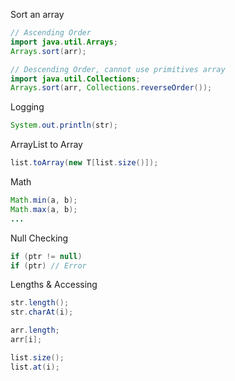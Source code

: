 Sort an array
```java
// Ascending Order
import java.util.Arrays;
Arrays.sort(arr);

// Descending Order, cannot use primitives array
import java.util.Collections;
Arrays.sort(arr, Collections.reverseOrder());
```

Logging
```java
System.out.println(str);
```

ArrayList to Array
```java
list.toArray(new T[list.size()]);
```

Math
```java
Math.min(a, b);
Math.max(a, b);
...
```

Null Checking
```java
if (ptr != null)
if (ptr) // Error
```

Lengths & Accessing
```java
str.length();
str.charAt(i);

arr.length;
arr[i];

list.size();
list.at(i);
```